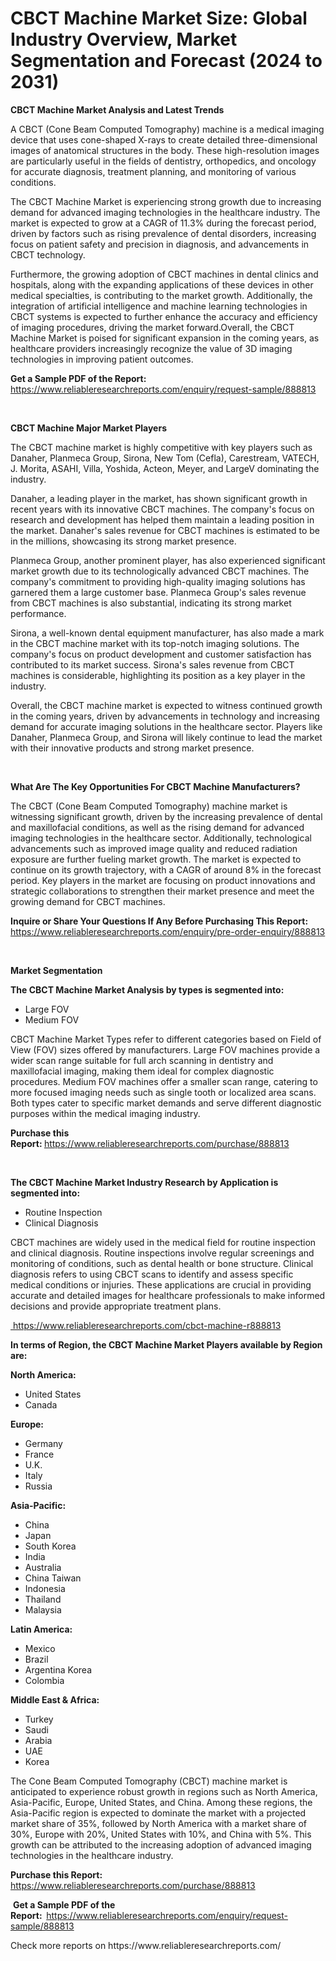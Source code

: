 <p><h1>CBCT Machine Market Size: Global Industry Overview, Market Segmentation and Forecast (2024 to 2031)</h1></p><p><strong>CBCT Machine Market Analysis and Latest Trends</strong></p>
<p><p>A CBCT (Cone Beam Computed Tomography) machine is a medical imaging device that uses cone-shaped X-rays to create detailed three-dimensional images of anatomical structures in the body. These high-resolution images are particularly useful in the fields of dentistry, orthopedics, and oncology for accurate diagnosis, treatment planning, and monitoring of various conditions.</p><p>The CBCT Machine Market is experiencing strong growth due to increasing demand for advanced imaging technologies in the healthcare industry. The market is expected to grow at a CAGR of 11.3% during the forecast period, driven by factors such as rising prevalence of dental disorders, increasing focus on patient safety and precision in diagnosis, and advancements in CBCT technology.</p><p>Furthermore, the growing adoption of CBCT machines in dental clinics and hospitals, along with the expanding applications of these devices in other medical specialties, is contributing to the market growth. Additionally, the integration of artificial intelligence and machine learning technologies in CBCT systems is expected to further enhance the accuracy and efficiency of imaging procedures, driving the market forward.Overall, the CBCT Machine Market is poised for significant expansion in the coming years, as healthcare providers increasingly recognize the value of 3D imaging technologies in improving patient outcomes.</p></p>
<p><strong>Get a Sample PDF of the Report:&nbsp;</strong> <a href="https://www.reliableresearchreports.com/enquiry/request-sample/888813">https://www.reliableresearchreports.com/enquiry/request-sample/888813</a></p>
<p>&nbsp;</p>
<p><strong>CBCT Machine Major Market Players</strong></p>
<p><p>The CBCT machine market is highly competitive with key players such as Danaher, Planmeca Group, Sirona, New Tom (Cefla), Carestream, VATECH, J. Morita, ASAHI, Villa, Yoshida, Acteon, Meyer, and LargeV dominating the industry.</p><p>Danaher, a leading player in the market, has shown significant growth in recent years with its innovative CBCT machines. The company's focus on research and development has helped them maintain a leading position in the market. Danaher's sales revenue for CBCT machines is estimated to be in the millions, showcasing its strong market presence.</p><p>Planmeca Group, another prominent player, has also experienced significant market growth due to its technologically advanced CBCT machines. The company's commitment to providing high-quality imaging solutions has garnered them a large customer base. Planmeca Group's sales revenue from CBCT machines is also substantial, indicating its strong market performance.</p><p>Sirona, a well-known dental equipment manufacturer, has also made a mark in the CBCT machine market with its top-notch imaging solutions. The company's focus on product development and customer satisfaction has contributed to its market success. Sirona's sales revenue from CBCT machines is considerable, highlighting its position as a key player in the industry.</p><p>Overall, the CBCT machine market is expected to witness continued growth in the coming years, driven by advancements in technology and increasing demand for accurate imaging solutions in the healthcare sector. Players like Danaher, Planmeca Group, and Sirona will likely continue to lead the market with their innovative products and strong market presence.</p></p>
<p>&nbsp;</p>
<p><strong>What Are The Key Opportunities For CBCT Machine Manufacturers?</strong></p>
<p><p>The CBCT (Cone Beam Computed Tomography) machine market is witnessing significant growth, driven by the increasing prevalence of dental and maxillofacial conditions, as well as the rising demand for advanced imaging technologies in the healthcare sector. Additionally, technological advancements such as improved image quality and reduced radiation exposure are further fueling market growth. The market is expected to continue on its growth trajectory, with a CAGR of around 8% in the forecast period. Key players in the market are focusing on product innovations and strategic collaborations to strengthen their market presence and meet the growing demand for CBCT machines.</p></p>
<p><strong>Inquire or Share Your Questions If Any Before Purchasing This Report:</strong> <a href="https://www.reliableresearchreports.com/enquiry/pre-order-enquiry/888813">https://www.reliableresearchreports.com/enquiry/pre-order-enquiry/888813</a></p>
<p>&nbsp;</p>
<p><strong>Market Segmentation</strong></p>
<p><strong>The CBCT Machine Market Analysis by types is segmented into:</strong></p>
<p><ul><li>Large FOV</li><li>Medium FOV</li></ul></p>
<p><p>CBCT Machine Market Types refer to different categories based on Field of View (FOV) sizes offered by manufacturers. Large FOV machines provide a wider scan range suitable for full arch scanning in dentistry and maxillofacial imaging, making them ideal for complex diagnostic procedures. Medium FOV machines offer a smaller scan range, catering to more focused imaging needs such as single tooth or localized area scans. Both types cater to specific market demands and serve different diagnostic purposes within the medical imaging industry.</p></p>
<p><strong>Purchase this Report:&nbsp;</strong><a href="https://www.reliableresearchreports.com/purchase/888813">https://www.reliableresearchreports.com/purchase/888813</a></p>
<p>&nbsp;</p>
<p><strong>The CBCT Machine Market Industry Research by Application is segmented into:</strong></p>
<p><ul><li>Routine Inspection</li><li>Clinical Diagnosis</li></ul></p>
<p><p>CBCT machines are widely used in the medical field for routine inspection and clinical diagnosis. Routine inspections involve regular screenings and monitoring of conditions, such as dental health or bone structure. Clinical diagnosis refers to using CBCT scans to identify and assess specific medical conditions or injuries. These applications are crucial in providing accurate and detailed images for healthcare professionals to make informed decisions and provide appropriate treatment plans.</p></p>
<p><a href="https://www.reliableresearchreports.com/cbct-machine-r888813">&nbsp;https://www.reliableresearchreports.com/cbct-machine-r888813</a></p>
<p><strong>In terms of Region, the CBCT Machine Market Players available by Region are:</strong></p>
<p>
    <p> <strong> North America: </strong>
        <ul>
            <li>United States</li>
            <li>Canada</li>
        </ul>
        </p> 
    <p> <strong> Europe: </strong>
        <ul>
            <li>Germany</li>
            <li>France</li>
            <li>U.K.</li>
            <li>Italy</li>
            <li>Russia</li>
        </ul>
        </p> 
    <p> <strong> Asia-Pacific: </strong>
        <ul>
            <li>China</li>
            <li>Japan</li>
            <li>South Korea</li>
            <li>India</li>
            <li>Australia</li>
            <li>China Taiwan</li>
            <li>Indonesia</li>
            <li>Thailand</li>
            <li>Malaysia</li>
        </ul>
        </p> 
    <p> <strong> Latin America: </strong>
        <ul>
            <li>Mexico</li>
            <li>Brazil</li>
            <li>Argentina Korea</li>
            <li>Colombia</li>
        </ul>
        </p> 
    <p> <strong> Middle East & Africa: </strong>
        <ul>
            <li>Turkey</li>
            <li>Saudi</li>
            <li>Arabia</li>
            <li>UAE</li>
            <li>Korea</li>
        </ul>
    </p>
    </p>
<p><p>The Cone Beam Computed Tomography (CBCT) machine market is anticipated to experience robust growth in regions such as North America, Asia-Pacific, Europe, United States, and China. Among these regions, the Asia-Pacific region is expected to dominate the market with a projected market share of 35%, followed by North America with a market share of 30%, Europe with 20%, United States with 10%, and China with 5%. This growth can be attributed to the increasing adoption of advanced imaging technologies in the healthcare industry.</p></p>
<p><strong>Purchase this Report: </strong><a href="https://www.reliableresearchreports.com/purchase/888813">https://www.reliableresearchreports.com/purchase/888813</a></p>
<p>&nbsp;<strong>Get a Sample PDF of the Report:&nbsp;&nbsp;</strong><a href="https://www.reliableresearchreports.com/enquiry/request-sample/888813">https://www.reliableresearchreports.com/enquiry/request-sample/888813</a></p>
<p><strong></strong></p>
<p>Check more reports on https://www.reliableresearchreports.com/</p>